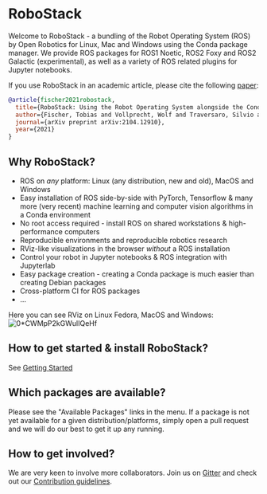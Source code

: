 # RoboStack
Welcome to RoboStack - a bundling of the Robot Operating System (ROS) by Open Robotics for Linux, Mac and Windows using the Conda package manager. We provide ROS packages for ROS1 Noetic, ROS2 Foxy and ROS2 Galactic (experimental), as well as a variety of ROS related plugins for Jupyter notebooks.

If you use RoboStack in an academic article, please cite the following [paper](https://arxiv.org/abs/2104.12910):
```BibTeX
@article{fischer2021robostack,
  title={RoboStack: Using the Robot Operating System alongside the Conda and Jupyter Data Science Ecosystems},
  author={Fischer, Tobias and Vollprecht, Wolf and Traversaro, Silvio and Yen, Sean and Herrero, Carlos and Milford, Michael},
  journal={arXiv preprint arXiv:2104.12910},
  year={2021}
}
```

## Why RoboStack?
- ROS on *any* platform: Linux (any distribution, new and old), MacOS and Windows
- Easy installation of ROS side-by-side with PyTorch, Tensorflow & many more (very recent) machine learning and computer vision algorithms in a Conda environment
- No root access required - install ROS on shared workstations & high-performance computers
- Reproducible environments and reproducible robotics research
- RViz-like visualizations in the browser *without* a ROS installation
- Control your robot in Jupyter notebooks & ROS integration with Jupyterlab
- Easy package creation - creating a Conda package is much easier than creating Debian packages
- Cross-platform CI for ROS packages
- ...

Here you can see RViz on Linux Fedora, MacOS and Windows:
![0*CWMpP2kGWulIQeHf](https://user-images.githubusercontent.com/5497832/129636748-67ece961-f762-4440-a95f-c097012fac3f.jpg)

## How to get started & install RoboStack?
See [Getting Started](https://robostack.github.io/GettingStarted.html)

## Which packages are available?
Please see the "Available Packages" links in the menu. If a package is not yet available for a given distribution/platforms, simply open a pull request and we will do our best to get it up any running.

## How to get involved?
We are very keen to involve more collaborators. Join us on [Gitter](https://gitter.im/RoboStack/Lobby) and check out our [Contribution guidelines](https://robostack.github.io/Contributing.html).
